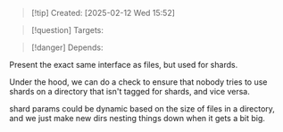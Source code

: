 
>[!tip] Created: [2025-02-12 Wed 15:52]

>[!question] Targets: 

>[!danger] Depends: 

Present the exact same interface as files, but used for shards.

Under the hood, we can do a check to ensure that nobody tries to use shards on a directory that isn't tagged for shards, and vice versa.

shard params could be dynamic based on the size of files in a directory, and we just make new dirs nesting things down when it gets a bit big.